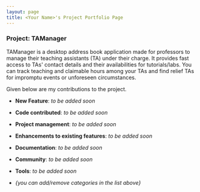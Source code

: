 ```yaml
---
layout: page
title: <Your Name>'s Project Portfolio Page
---
```


### Project: TAManager

TAManager is a desktop address book application made for professors to manage their teaching assistants (TA) under their charge. It provides fast access to TAs' contact details and their availabilities for tutorials/labs. You can track teaching and claimable hours among your TAs and find relief TAs for impromptu events or unforeseen circumstances.

Given below are my contributions to the project.

* **New Feature**: *to be added soon*

* **Code contributed**: *to be added soon*

* **Project management**:
  *to be added soon*

* **Enhancements to existing features**:
  *to be added soon*

* **Documentation**:
  *to be added soon*

* **Community**:
  *to be added soon*

* **Tools**:
*to be added soon*

* _{you can add/remove categories in the list above}_
